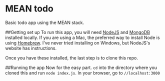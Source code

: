 MEAN todo
=========

Basic todo app using the MEAN stack.

##Getting set up
To run this app, you will need [NodeJS](http://www.nodejs.org) and [MongoDB](http://www.mongodb.org/downloads) installed locally.
If you are using a Mac, the preferred way to install Node is using [Homebrew](http://brew.sh). I've never tried installing on Windows, but NodeJS's website has instructions.

Once you have these installed, the last step is to clone this repo.

##Running the app
Now for the easy part. `cd` into the directory where you cloned this and run `node index.js`. In your browser, go to `//localhost:3000`

